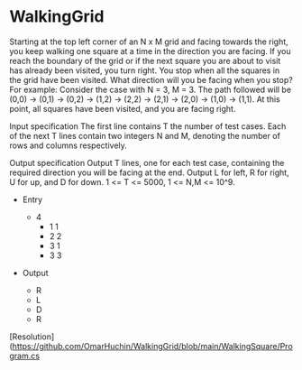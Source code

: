 # WalkingGrid
Starting at the top left corner of an N x M grid and facing towards the right, you keep walking one square at a time in the direction you are facing. If you reach the boundary of the grid or if the next square you are about to visit has already been visited, you turn right. You stop when all the squares in the grid have been visited. What direction will you be facing when you stop? For example: Consider the case with N = 3, M = 3. The path followed will be (0,0) -> (0,1) -> (0,2) -> (1,2) -> (2,2) -> (2,1) -> (2,0) -> (1,0) -> (1,1). At this point, all squares have been visited, and you are facing right.

Input specification The first line contains T the number of test cases. Each of the next T lines contain two integers N and M, denoting the number of rows and columns respectively.

Output specification Output T lines, one for each test case, containing the required direction you will be facing at the end. Output L for left, R for right, U for up, and D for down. 1 <= T <= 5000, 1 <= N,M <= 10^9.

- Entry
  + 4
    * 1 1
    * 2 2
    * 3 1
    * 3 3

- Output
  + R
  + L
  + D
  + R
  
[Resolution](https://github.com/OmarHuchin/WalkingGrid/blob/main/WalkingSquare/Program.cs
